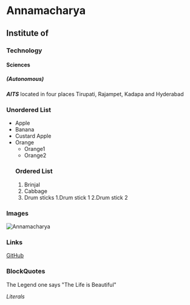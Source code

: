 # Annamacharya
## Institute of
### Technology
#### Sciences
##### (Autonomous)

***AITS*** located in four places Tirupati, Rajampet, Kadapa and Hyderabad

### Unordered List
* Apple
* Banana
* Custard Apple
* Orange
  * Orange1
  * Orange2
  ### Ordered List
  1. Brinjal
  2. Cabbage
  3. Drum sticks
      1.Drum stick 1
      2.Drum stick 2
 ### Images
 ![Annamacharya](https://upload.wikimedia.org/wikipedia/commons/thumb/3/37/Annamacharya.jpg/800px-Annamacharya.jpg)
 ### Links
 [GitHub](https://github.com/)
 ### BlockQuotes
 The Legend one says
 "The Life is Beautiful"
 
 *Literals*
 
